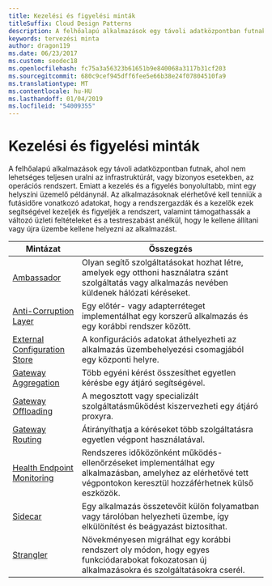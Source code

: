 ```yaml
---
title: Kezelési és figyelési minták
titleSuffix: Cloud Design Patterns
description: A felhőalapú alkalmazások egy távoli adatközpontban futnak, ahol nem lehetséges teljesen uralni az infrastruktúrát, vagy bizonyos esetekben, az operációs rendszert. Emiatt a kezelés és a figyelés bonyolultabb, mint egy helyszíni üzemelő példánynál. Az alkalmazásoknak elérhetővé kell tenniük a futásidőre vonatkozó adatokat, hogy a rendszergazdák és a kezelők ezek segítségével kezeljék és figyeljék a rendszert, valamint támogathassák a változó üzleti feltételeket és a testreszabást anélkül, hogy le kellene állítani vagy újra üzembe kellene helyezni az alkalmazást.
keywords: tervezési minta
author: dragon119
ms.date: 06/23/2017
ms.custom: seodec18
ms.openlocfilehash: fc75a3a56323b61651b9e840068a3117b31cf203
ms.sourcegitcommit: 680c9cef945dff6fee5e66b38e24f07804510fa9
ms.translationtype: MT
ms.contentlocale: hu-HU
ms.lasthandoff: 01/04/2019
ms.locfileid: "54009355"
---
```

# <a name="management-and-monitoring-patterns"></a>Kezelési és figyelési minták

A felhőalapú alkalmazások egy távoli adatközpontban futnak, ahol nem lehetséges teljesen uralni az infrastruktúrát, vagy bizonyos esetekben, az operációs rendszert. Emiatt a kezelés és a figyelés bonyolultabb, mint egy helyszíni üzemelő példánynál. Az alkalmazásoknak elérhetővé kell tenniük a futásidőre vonatkozó adatokat, hogy a rendszergazdák és a kezelők ezek segítségével kezeljék és figyeljék a rendszert, valamint támogathassák a változó üzleti feltételeket és a testreszabást anélkül, hogy le kellene állítani vagy újra üzembe kellene helyezni az alkalmazást.

|                              Mintázat                               |                                                              Összegzés                                                              |
|--------------------------------------------------------------------|-----------------------------------------------------------------------------------------------------------------------------------|
|                   [Ambassador](../ambassador.md)                   |                 Olyan segítő szolgáltatásokat hozhat létre, amelyek egy otthoni használatra szánt szolgáltatás vagy alkalmazás nevében küldenek hálózati kéréseket.                 |
|        [Anti-Corruption Layer](../anti-corruption-layer.md)        |                       Egy előtér- vagy adapterréteget implementálhat egy korszerű alkalmazás és egy korábbi rendszer között.                       |
| [External Configuration Store](../external-configuration-store.md) |                A konfigurációs adatokat áthelyezheti az alkalmazás üzembehelyezési csomagjából egy központi helyre.                |
|          [Gateway Aggregation](../gateway-aggregation.md)          |                          Több egyéni kérést összesíthet egyetlen kérésbe egy átjáró segítségével.                           |
|           [Gateway Offloading](../gateway-offloading.md)           |                              A megosztott vagy specializált szolgáltatásműködést kiszervezheti egy átjáró proxyra.                              |
|              [Gateway Routing](../gateway-routing.md)              |                                   Átirányíthatja a kéréseket több szolgáltatásra egyetlen végpont használatával.                                    |
|   [Health Endpoint Monitoring](../health-endpoint-monitoring.md)   |   Rendszeres időközönként működés-ellenőrzéseket implementálhat egy alkalmazásban, amelyhez az elérhetővé tett végpontokon keresztül hozzáférhetnek külső eszközök.    |
|                      [Sidecar](../sidecar.md)                      |         Egy alkalmazás összetevőit külön folyamatban vagy tárolóban helyezheti üzembe, így elkülönítést és beágyazást biztosíthat.          |
|                    [Strangler](../strangler.md)                    | Növekményesen migrálhat egy korábbi rendszert oly módon, hogy egyes funkciódarabokat fokozatosan új alkalmazásokra és szolgáltatásokra cserél. |
